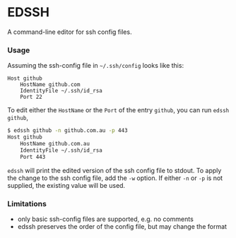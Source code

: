 EDSSH
=====

A command-line editor for ssh config files.

### Usage

Assuming the ssh-config file in `~/.ssh/config` looks like this:

```
Host github
    HostName github.com
    IdentityFile ~/.ssh/id_rsa
    Port 22
```

To edit either the `HostName` or the `Port` of the entry `github`, you can run `edssh github`,

```bash
$ edssh github -n github.com.au -p 443
Host github
    HostName github.com.au
    IdentityFile ~/.ssh/id_rsa
    Port 443

```

`edssh` will print the edited version of the ssh config file to stdout.
To apply the change to the ssh config file, add the `-w` option.
If either `-n` or `-p` is not supplied, the existing value will be used.

### Limitations

- only basic ssh-config files are supported, e.g. no comments
- edssh preserves the order of the config file, but may change the format
